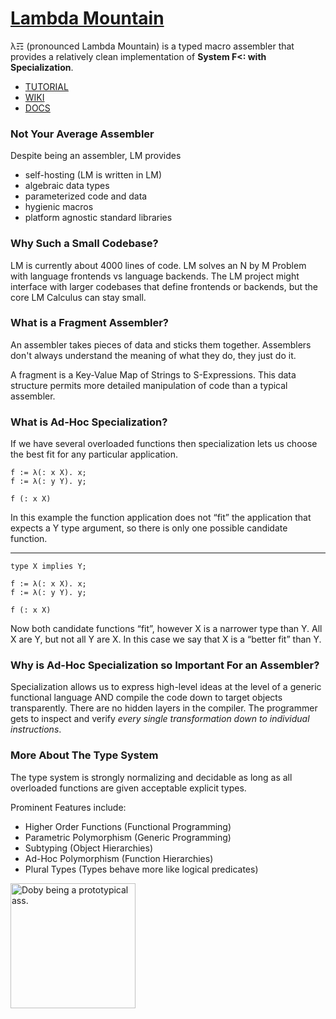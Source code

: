 # [Lambda Mountain](https://github.com/andrew-johnson-4/-/wiki)

λ☶ (pronounced Lambda Mountain) is a typed macro assembler that provides a relatively clean implementation of **System F<: with Specialization**.

* [TUTORIAL](https://github.com/andrew-johnson-4/lambda-mountain/blob/main/TUTORIAL/hello-blob.md)
* [WIKI](https://github.com/andrew-johnson-4/-/wiki)
* [DOCS](https://andrew-johnson-4.github.io/lambda-mountain/)

### Not Your Average Assembler

Despite being an assembler, LM provides
* self-hosting (LM is written in LM)
* algebraic data types
* parameterized code and data
* hygienic macros
* platform agnostic standard libraries

### Why Such a Small Codebase?

LM is currently about 4000 lines of code.
LM solves an N by M Problem with language frontends vs language backends.
The LM project might interface with larger codebases that define frontends or backends, but the core LM Calculus can stay small.

### What is a Fragment Assembler?

An assembler takes pieces of data and sticks them together. Assemblers don't always understand the meaning of what they do, they just do it.

A fragment is a Key-Value Map of Strings to S-Expressions. This data structure permits more detailed manipulation of code than a typical assembler.

### What is Ad-Hoc Specialization?

If we have several overloaded functions then specialization lets us choose the best fit for any particular application.

```
f := λ(: x X). x;
f := λ(: y Y). y;

f (: x X)
```

In this example the function application does not “fit” the application that expects a Y type argument, so there is only one possible candidate function.

---

```
type X implies Y;

f := λ(: x X). x;
f := λ(: y Y). y;

f (: x X)
```

Now both candidate functions “fit”, however X is a narrower type than Y.
All X are Y, but not all Y are X.
In this case we say that X is a “better fit” than Y.

### Why is Ad-Hoc Specialization so Important For an Assembler?

Specialization allows us to express high-level ideas at the level of a generic functional language
AND compile the code down to target objects transparently.
There are no hidden layers in the compiler.
The programmer gets to inspect and verify *every single transformation down to individual instructions*.

### More About The Type System

The type system is strongly normalizing and decidable as long as all overloaded functions are given acceptable explicit types.

Prominent Features include:

* Higher Order Functions (Functional Programming)
* Parametric Polymorphism (Generic Programming)
* Subtyping (Object Hierarchies)
* Ad-Hoc Polymorphism (Function Hierarchies)
* Plural Types (Types behave more like logical predicates)

<a href="https://github.com/andrew-johnson-4/-/wiki#mascot"> <img src="https://raw.githubusercontent.com/andrew-johnson-4/-/main/DOBY.jpg" height=200 title="Doby being a prototypical ass."> </a>


